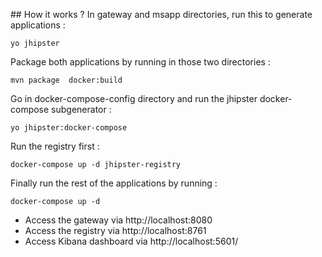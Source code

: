 ## How it works ?
In gateway and msapp directories, run this to generate applications :

    yo jhipster

Package both applications by running in those two directories :

    mvn package  docker:build

Go in docker-compose-config directory and run the jhipster docker-compose subgenerator :

    yo jhipster:docker-compose

Run the registry first :

    docker-compose up -d jhipster-registry

Finally run the rest of the applications by running :

    docker-compose up -d

- Access the gateway via http://localhost:8080
- Access the registry via http://localhost:8761
- Access Kibana dashboard via http://localhost:5601/
